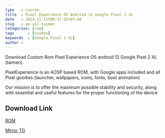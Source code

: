 ```yaml
---
type   : cusrom
title  : Pixel Experience OS Android 12 Google Pixel 2 XL
date   : 2024-11-15T09:17:35+07:00
slug   : pe-a12-taimen
categories: [rom]
tags      : [taimen]
keywords  : [Google Pixel 2 XL]
author :
---
```


Download Custom Rom Pixel Experience OS android 12 Google Pixel 2 XL (taimen).

PixelExperience is an AOSP based ROM, with Google apps included and all Pixel goodies (launcher, wallpapers, icons, fonts, boot animation)

Our mission is to offer the maximum possible stability and security, along with essential and useful features for the proper functioning of the device

## Download Link
[ROM](https://get.pixelexperience.org/taimen)

[Mirror TG](https://t.me/Pixel2Updates/1331?single)


